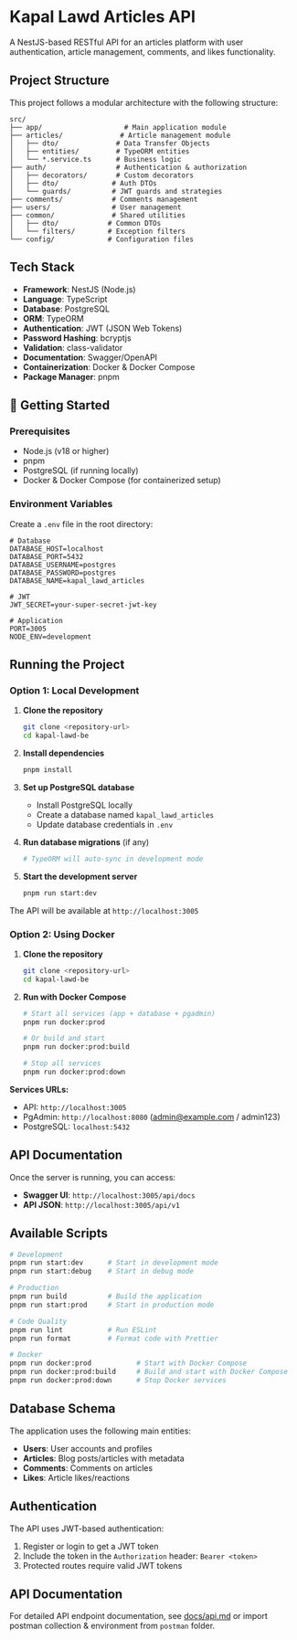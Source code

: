 # Kapal Lawd Articles API

A NestJS-based RESTful API for an articles platform with user authentication, article management, comments, and likes functionality.

## Project Structure

This project follows a modular architecture with the following structure:

```
src/
├── app/                    # Main application module
├── articles/              # Article management module
│   ├── dto/              # Data Transfer Objects
│   ├── entities/         # TypeORM entities
│   └── *.service.ts      # Business logic
├── auth/                 # Authentication & authorization
│   ├── decorators/       # Custom decorators
│   ├── dto/             # Auth DTOs
│   └── guards/          # JWT guards and strategies
├── comments/            # Comments management
├── users/               # User management
├── common/              # Shared utilities
│   ├── dto/            # Common DTOs
│   └── filters/        # Exception filters
└── config/             # Configuration files
```

## Tech Stack

- **Framework**: NestJS (Node.js)
- **Language**: TypeScript
- **Database**: PostgreSQL
- **ORM**: TypeORM
- **Authentication**: JWT (JSON Web Tokens)
- **Password Hashing**: bcryptjs
- **Validation**: class-validator
- **Documentation**: Swagger/OpenAPI
- **Containerization**: Docker & Docker Compose
- **Package Manager**: pnpm

## 🚀 Getting Started

### Prerequisites

- Node.js (v18 or higher)
- pnpm
- PostgreSQL (if running locally)
- Docker & Docker Compose (for containerized setup)

### Environment Variables

Create a `.env` file in the root directory:

```env
# Database
DATABASE_HOST=localhost
DATABASE_PORT=5432
DATABASE_USERNAME=postgres
DATABASE_PASSWORD=postgres
DATABASE_NAME=kapal_lawd_articles

# JWT
JWT_SECRET=your-super-secret-jwt-key

# Application
PORT=3005
NODE_ENV=development
```

## Running the Project

### Option 1: Local Development

1. **Clone the repository**

   ```bash
   git clone <repository-url>
   cd kapal-lawd-be
   ```

2. **Install dependencies**

   ```bash
   pnpm install
   ```

3. **Set up PostgreSQL database**
   - Install PostgreSQL locally
   - Create a database named `kapal_lawd_articles`
   - Update database credentials in `.env`

4. **Run database migrations** (if any)

   ```bash
   # TypeORM will auto-sync in development mode
   ```

5. **Start the development server**
   ```bash
   pnpm run start:dev
   ```

The API will be available at `http://localhost:3005`

### Option 2: Using Docker

1. **Clone the repository**

   ```bash
   git clone <repository-url>
   cd kapal-lawd-be
   ```

2. **Run with Docker Compose**

   ```bash
   # Start all services (app + database + pgadmin)
   pnpm run docker:prod

   # Or build and start
   pnpm run docker:prod:build

   # Stop all services
   pnpm run docker:prod:down
   ```

**Services URLs:**

- API: `http://localhost:3005`
- PgAdmin: `http://localhost:8080` (admin@example.com / admin123)
- PostgreSQL: `localhost:5432`

## API Documentation

Once the server is running, you can access:

- **Swagger UI**: `http://localhost:3005/api/docs`
- **API JSON**: `http://localhost:3005/api/v1`

## Available Scripts

```bash
# Development
pnpm run start:dev      # Start in development mode
pnpm run start:debug    # Start in debug mode

# Production
pnpm run build          # Build the application
pnpm run start:prod     # Start in production mode

# Code Quality
pnpm run lint           # Run ESLint
pnpm run format         # Format code with Prettier

# Docker
pnpm run docker:prod           # Start with Docker Compose
pnpm run docker:prod:build     # Build and start with Docker Compose
pnpm run docker:prod:down      # Stop Docker services
```

## Database Schema

The application uses the following main entities:

- **Users**: User accounts and profiles
- **Articles**: Blog posts/articles with metadata
- **Comments**: Comments on articles
- **Likes**: Article likes/reactions

## Authentication

The API uses JWT-based authentication:

1. Register or login to get a JWT token
2. Include the token in the `Authorization` header: `Bearer <token>`
3. Protected routes require valid JWT tokens

## API Documentation

For detailed API endpoint documentation, see [docs/api.md](docs/api.md) or import postman collection & environment from `postman` folder.
